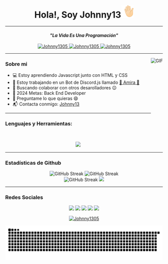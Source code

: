 <p>
  <h1 align="center"><b>Hola!, Soy Johnny13<img alt="Johnny1305" src="./assets/int.gif" width="40px"></b></h1>
</p>

***

<div align="center">
  <h4><b><i>"La Vida Es Una Programación"</i></b></h4>
  <a href="https://github.com/Johnny1305">
    <img alt="Johnny1305" src="https://img.shields.io/github/stars/Johnny1305?style=for-the-badge&logo=github&color=f4dbd6&logoColor=D9E0EE&labelColor=302D41">
  </a>
  <a href="https://github.com/sponsors/Johnny1305">
    <img alt="Johnny1305" src="https://img.shields.io/badge/sponsor-30363D?style=for-the-badge&logo=GitHub-Sponsors&logoColor=#white"/>
  </a>
  <a href="#">
    <img alt="Johnny1305" src="https://img.shields.io/endpoint?style=for-the-badge&color=222&url=https%3A%2F%2Fapi.codetime.dev%2Fshield%3Fid%3D29826%26in=0"/>
  </a>
</div>

***

<img align="right" height="270px" alt="GIF" src="https://avatars.githubusercontent.com/u/88325745" />

### Sobre mi
- 💻 Estoy aprendiendo Javascript junto con HTML y CSS
- 🔭 Estoy trabajando en un Bot de Discord.js llamado [🌸 Amira 🌸](https://amirabot.es)
- 👯 Buscando colaborar con otros desarolladores :wink:
- 🥅 2024 Metas: Back End Developer
- 💬 Preguntame lo que quieras :smile:
- 📬 Contacta conmigo: [Johnny13](https://johnny13.es)


***

### Lenguajes y Herramientas: 
<br>
<p align="center">
  <a href="#">
    <img src="https://skillicons.dev/icons?i=html,css,js,php,git,github,mongodb,nextjs,nodejs,py,react,ts,vercel,vscode,wordpress" />
  </a>
</p>

***
### Estadísticas de Github
<div align="center">
  <img src="http://github-profile-summary-cards.vercel.app/api/cards/stats?username=Johnny1305&theme=radical" alt="GitHub Streak" />
  <img src="https://streak-stats.demolab.com?user=Johnny1305&theme=radical&hide_border=true" alt="GitHub Streak" />
  <br>
  <img src="http://github-profile-summary-cards.vercel.app/api/cards/profile-details?username=Johnny1305&theme=radical" alt="GitHub Streak" />
  <img src="https://github-profile-trophy.vercel.app/?username=Johnny1305&theme=radical&no-frame=false&no-bg=false&margin-w=4" />
<!--
<img align="left" src="https://api.githubtrends.io/user/svg/Johnny1305/repos?time_range=one_year&group=other&loc_metric=changed&theme=synthwaves" alt="Estadísticas de Johnny1305" width="30%">
-->
<!--
<img src="https://api.githubtrends.io/user/svg/Johnny1305/langs?time_range=one_year&use_percent=True&theme=synthwaves" width="30%" alt="Lenguajes más usados por Johnny1305">
-->
</div>

***

### Redes Sociales

<p align="center">
  <a href="https://www.instagram.com/johnny13.htb" target="_blank" style="text-decoration: none;">
    <img src="https://skillicons.dev/icons?i=instagram" />
  </a>
  <a href="https://twitter.com/Johnny13_htb" target="_blank" style="text-decoration: none;">
    <img src="https://skillicons.dev/icons?i=twitter" />
  </a>
  <a href="mailto:jonathan.ramos.business@gmail.com" target="_blank" style="text-decoration: none;">
    <img src="https://skillicons.dev/icons?i=gmail" />
  </a>
  <a href="https://www.linkedin.com/in/johnny13/" target="_blank" style="text-decoration: none;">
    <img src="https://skillicons.dev/icons?i=linkedin" />
  </a>
  <a href="https://discordapp.com/users/553696056567922699" target="_blank" style="text-decoration: none;">
    <img src="https://skillicons.dev/icons?i=discord" />
  </a>
</p>


<div dir="auto" align="center"><a href="#">
  <div align="center">
  <a href="https://www.buymeacoffee.com/johnny1305">
    <img alt="Johnny1305" src="https://img.shields.io/badge/Buy_Me_A_Coffee-FFDD00?style=for-the-badge&logo=buy-me-a-coffee&logoColor=black"/>
  </a>
</div>
<p dir="auto">
  <a target="_blank" rel="noopener noreferrer" href="#"><img src="https://github.com/willianmano/willianmano/raw/main/github-contribution-grid-snake.svg" alt="Snake animation" style="max-width: 100%;"></a>
</p>
</div>
